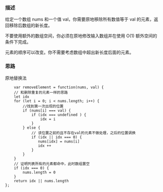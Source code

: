 ### 描述

给定一个数组 nums 和一个值 val，你需要原地移除所有数值等于 val 的元素，返回移除后数组的新长度。

不要使用额外的数组空间，你必须在原地修改输入数组并在使用 O(1) 额外空间的条件下完成。

元素的顺序可以改变。你不需要考虑数组中超出新长度后面的元素。

### 思路

原地替换法
```
    var removeElement = function(nums, val) {
    // 和删除重复的元素一样的思路
    let idx
    for (let i = 0; i < nums.length; i++) {
        //找到第一次出现的位置
        if (nums[i] === val) {
            if (idx === undefined ) {
                idx = i
            }
        } else {
            // 该位置之前的且不存在val的元素不做处理，之后的位置调换
            if (idx || idx === 0) {
               nums[idx] = nums[i]
               idx ++ 
            } 
        }
    }
    // 证明列表所有的元素都命中，此时数组置空
    if (idx === 0) {
        nums.length = 0
    }
    return idx || nums.length
};
```